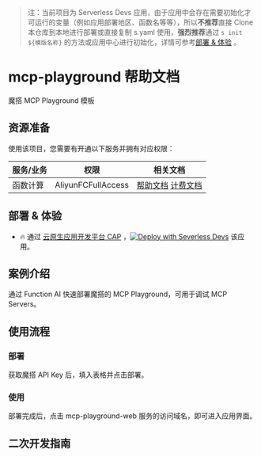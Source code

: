 
> 注：当前项目为 Serverless Devs 应用，由于应用中会存在需要初始化才可运行的变量（例如应用部署地区、函数名等等），所以**不推荐**直接 Clone 本仓库到本地进行部署或直接复制 s.yaml 使用，**强烈推荐**通过 `s init ${模版名称}` 的方法或应用中心进行初始化，详情可参考[部署 & 体验](#部署--体验) 。

# mcp-playground 帮助文档

<description>

魔搭 MCP Playground 模板

</description>


## 资源准备

使用该项目，您需要有开通以下服务并拥有对应权限：

<service>



| 服务/业务 |  权限  | 相关文档 |
| --- |  --- | --- |
| 函数计算 |  AliyunFCFullAccess | [帮助文档](https://help.aliyun.com/product/2508973.html) [计费文档](https://help.aliyun.com/document_detail/2512928.html) |

</service>

<remark>



</remark>

<disclaimers>



</disclaimers>

## 部署 & 体验

<appcenter>
   
- :fire: 通过 [云原生应用开发平台 CAP](https://cap.console.aliyun.com/template-detail?template=mcp-playground) ，[![Deploy with Severless Devs](https://img.alicdn.com/imgextra/i1/O1CN01w5RFbX1v45s8TIXPz_!!6000000006118-55-tps-95-28.svg)](https://cap.console.aliyun.com/template-detail?template=mcp-playground) 该应用。
   
</appcenter>
<deploy>
    
   
</deploy>

## 案例介绍

<appdetail id="flushContent">

通过 Function AI 快速部署魔搭的 MCP Playground，可用于调试 MCP Servers。

</appdetail>







## 使用流程

<usedetail id="flushContent">

### 部署

获取魔搭 API Key 后，填入表格并点击部署。

### 使用

部署完成后，点击 mcp-playground-web 服务的访问域名，即可进入应用界面。

</usedetail>

## 二次开发指南

<development id="flushContent">
</development>






